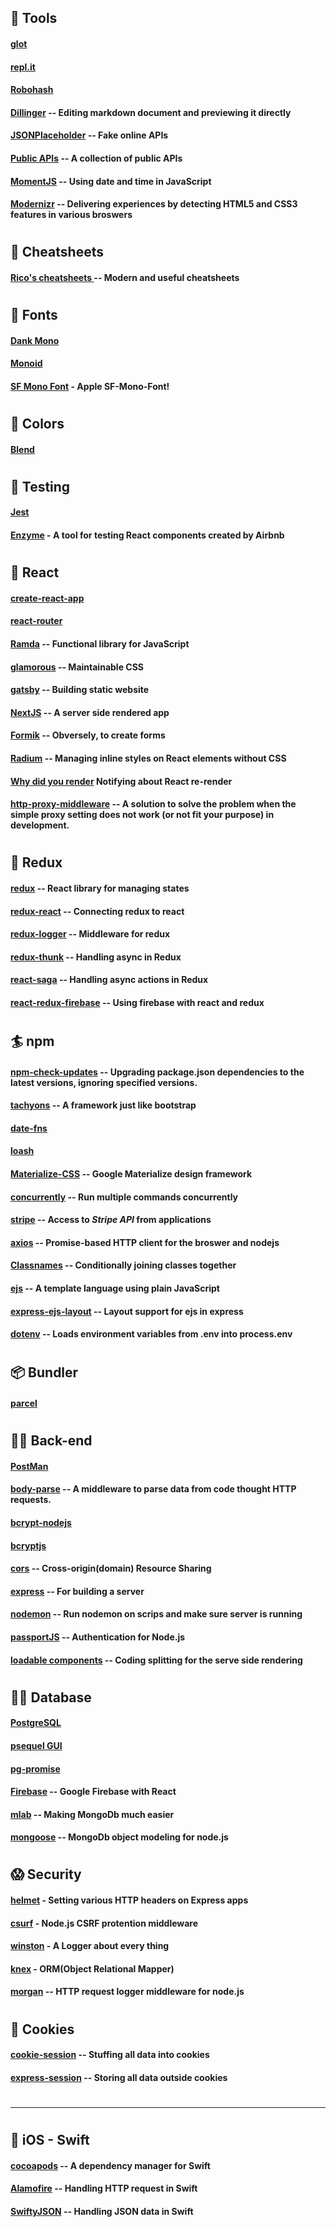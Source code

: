 
## 🍺 Tools
#### [glot](https://glot.io/)
#### [repl.it](https://repl.it/)
#### [Robohash](https://robohash.org/)
#### [Dillinger](https://dillinger.io/) -- Editing markdown document and previewing it directly
#### [JSONPlaceholder](https://jsonplaceholder.typicode.com/) -- Fake online APIs
#### [Public APIs](https://public-apis.xyz/category/text-analysis) -- A collection of public APIs
#### [MomentJS](https://momentjs.com/) -- Using date and time in JavaScript
#### [Modernizr](https://modernizr.com/) -- Delivering experiences by detecting HTML5 and CSS3 features in various broswers
#
## 💆 Cheatsheets
#### [Rico's cheatsheets ](https://devhints.io/) -- Modern and useful cheatsheets
#
## 💅 Fonts
#### [Dank Mono](https://dank.sh/) 
#### [Monoid](https://larsenwork.com/monoid/)
#### [SF Mono Font](https://github.com/ZulwiyozaPutra/SF-Mono-Font) - Apple SF-Mono-Font!
#
## 🐠 Colors
#### [Blend](http://colinkeany.com/blend/)
#
## 🍄 Testing
#### [Jest](https://jestjs.io/)
#### [Enzyme](https://airbnb.io/enzyme/) - A tool for testing React components created by Airbnb
#
## 🔰 React
#### [create-react-app](/https://www.npmjs.com/package/create-react-app/)
#### [react-router](https://reacttraining.com/react-router/)
#### [Ramda](https://ramdajs.com/) -- Functional library for JavaScript
#### [glamorous](https://glamorous.rocks/) -- Maintainable CSS
#### [gatsby](https://www.gatsbyjs.org/) -- Building static website
#### [NextJS](https://nextjs.org/) -- A server side rendered app
#### [Formik](https://jaredpalmer.com/formik) -- Obversely, to create forms
#### [Radium](https://formidable.com/open-source/radium/) -- Managing inline styles on React elements without CSS
#### [Why did you render](https://github.com/welldone-software/why-did-you-render) Notifying about React re-render
#### [http-proxy-middleware](https://www.npmjs.com/package/http-proxy-middleware) -- A solution to solve the problem when the simple proxy setting does not work (or not fit your purpose) in development.
#
## 🏈 Redux
#### [redux](https://www.npmjs.com/package/redux) -- React library for managing states
#### [redux-react](https://www.npmjs.com/package/react-redux) -- Connecting redux to react
#### [redux-logger](https://www.npmjs.com/package/redux-logger) -- Middleware for redux
#### [redux-thunk](https://www.npmjs.com/package/redux-thunk) -- Handling async in Redux
#### [react-saga](https://redux-saga.js.org/) -- Handling async actions in Redux
#### [react-redux-firebase](http://react-redux-firebase.com/) -- Using firebase with react and redux
#
## 🏄 npm
#### [npm-check-updates](https://www.getpostman.com/) -- Upgrading package.json dependencies to the latest versions, ignoring specified versions.
#### [tachyons](/https://www.npmjs.com/package/create-react-app/) -- A framework just like bootstrap
#### [date-fns](https://date-fns.org/)
#### [loash](https://lodash.com/)
#### [Materialize-CSS](https://materializecss.com/getting-started.html) -- Google Materialize design framework
#### [concurrently](https://www.npmjs.com/package/concurrently) -- Run multiple commands concurrently
#### [stripe](https://www.npmjs.com/package/stripe) -- Access to *Stripe API* from applications
#### [axios](https://www.npmjs.com/package/axios) -- Promise-based HTTP client for the broswer and nodejs
#### [Classnames](https://www.npmjs.com/package/classnames) -- Conditionally joining classes together
#### [ejs](https://www.ejs.co/#promo) -- A template language using plain JavaScript
#### [express-ejs-layout](https://www.npmjs.com/package/express-ejs-layouts) -- Layout support for ejs in express
#### [dotenv](https://www.npmjs.com/package/dotenv) -- Loads environment variables from .env into process.env
#
## 📦 Bundler
#### [parcel](https://parceljs.org/)
#
## 🕵️‍♀️ Back-end
#### [PostMan](https://www.getpostman.com/)
#### [body-parse](https://www.npmjs.com/package/body-parser) -- A middleware to parse data from code thought HTTP requests.
#### [bcrypt-nodejs](https://www.npmjs.com/package/bcrypt-nodejs)
#### [bcryptjs](https://www.npmjs.com/package/bcryptjs)
#### [cors](https://www.npmjs.com/package/cors) -- Cross-origin(domain) Resource Sharing
#### [express](https://expressjs.com/) -- For building a server
#### [nodemon](https://www.npmjs.com/package/nodemon) -- Run nodemon on scrips and make sure server is running
#### [passportJS](http://www.passportjs.org/) -- Authentication for Node.js
#### [loadable components](https://www.smooth-code.com/open-source/loadable-components/docs/getting-started/) -- Coding splitting for the serve side rendering 
#
## 👩‍💻 Database
#### [PostgreSQL](https://www.postgresql.org/)
#### [psequel GUI](http://www.psequel.com/)
#### [pg-promise](https://github.com/vitaly-t/pg-promise)
#### [Firebase](https://www.npmjs.com/package/firebase) -- Google Firebase with React
#### [mlab](https://mlab.com/) -- Making MongoDb much easier 
#### [mongoose](https://mongoosejs.com/) -- MongoDb object modeling for node.js
#
## 😱 Security 
#### [helmet](https://www.npmjs.com/package/helmet) - Setting various HTTP headers on Express apps
#### [csurf](https://www.npmjs.com/package/morgan) - Node.js CSRF protention middleware
#### [winston](https://www.npmjs.com/package/winston) - A Logger about every thing
#### [knex](https://knexjs.org/#Builder-where) - ORM(Object Relational Mapper)
#### [morgan](https://www.npmjs.com/package/morgan) -- HTTP request logger middleware for node.js
#
## 🍪 Cookies
#### [cookie-session](https://www.npmjs.com/package/cookie-session) -- Stuffing all data into cookies
#### [express-session](https://www.npmjs.com/package/express-session) -- Storing all data outside cookies
#
___
#
## 🍎 iOS - Swift
#### [cocoapods](https://cocoapods.org/) -- A dependency manager for Swift
#### [Alamofire](https://github.com/Alamofire/Alamofire) -- Handling HTTP request in Swift
#### [SwiftyJSON](https://github.com/SwiftyJSON/SwiftyJSON) -- Handling JSON data in Swift






